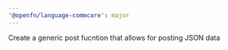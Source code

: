 ```yaml
---
'@openfn/language-commcare': major
---
```


Create a generic post fucntion that allows for posting JSON data
